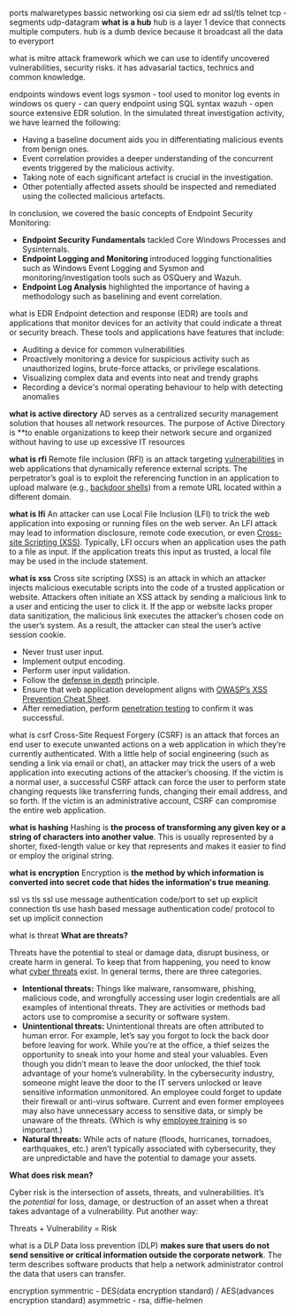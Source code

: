 ports
malwaretypes
bassic networking 
osi
cia
siem
edr
ad
ssl/tls
telnet
tcp -segments udp-datagram
__what is a hub__
hub is a layer 1 device that connects multiple computers. hub is a dumb device because it broadcast all the data to everyport

what is mitre attack
framework which we can use to identify uncovered vulnerabilities, security risks. it has advasarial tactics, technics and common knowledge. 

endpoints
windows event logs
sysmon - tool used to monitor log events in windows
os query - can query endpoint using SQL syntax
wazuh - open source extensive EDR solution.
In the simulated threat investigation activity, we have learned the following:

-   Having a baseline document aids you in differentiating malicious events from benign ones.
-   Event correlation provides a deeper understanding of the concurrent events triggered by the malicious activity.
-   Taking note of each significant artefact is crucial in the investigation.
-   Other potentially affected assets should be inspected and remediated using the collected malicious artefacts. 

In conclusion, we covered the basic concepts of Endpoint Security Monitoring:

-   **Endpoint Security Fundamentals** tackled Core Windows Processes and Sysinternals.
-   **Endpoint Logging and Monitoring** introduced logging functionalities such as Windows Event Logging and Sysmon and monitoring/investigation tools such as OSQuery and Wazuh.
-   **Endpoint Log Analysis** highlighted the importance of having a methodology such as baselining and event correlation.

what is EDR 
Endpoint detection and response (EDR) are tools and applications that monitor devices for an activity that could indicate a threat or security breach. These tools and applications have features that include:  

-   Auditing a device for common vulnerabilities
-   Proactively monitoring a device for suspicious activity such as unauthorized logins, brute-force attacks, or privilege escalations.
-   Visualizing complex data and events into neat and trendy graphs
-   Recording a device's normal operating behaviour to help with detecting anomalies

__what is active directory__
AD serves as a centralized security management solution that houses all network resources. The purpose of Active Directory is **to enable organizations to keep their network secure and organized without having to use up excessive IT resources

__what is rfi__
Remote file inclusion (RFI) is an attack targeting [vulnerabilities](https://www.imperva.com/learn/application-security/vulnerability-management/) in web applications that dynamically reference external scripts. The perpetrator’s goal is to exploit the referencing function in an application to upload malware (e.g., [backdoor shells](https://www.imperva.com/learn/application-security/backdoor-shell-attack/)) from a remote URL located within a different domain.

__what is lfi__
An attacker can use Local File Inclusion (LFI) to trick the web application into exposing or running files on the web server. An LFI attack may lead to information disclosure, remote code execution, or even [Cross-site Scripting (XSS)](https://www.acunetix.com/websitesecurity/cross-site-scripting/). Typically, LFI occurs when an application uses the path to a file as input. If the application treats this input as trusted, a local file may be used in the include statement.

__what is xss__
Cross site scripting (XSS) is an attack in which an attacker injects malicious executable scripts into the code of a trusted application or website. Attackers often initiate an XSS attack by sending a malicious link to a user and enticing the user to click it. If the app or website lacks proper data sanitization, the malicious link executes the attacker’s chosen code on the user’s system. As a result, the attacker can steal the user’s active session cookie.
-   Never trust user input.
-   Implement output encoding.
-   Perform user input validation.
-   Follow the [defense in depth](https://www.synopsys.com/blogs/software-security/the-secret-to-red-teaming/) principle.
-   Ensure that web application development aligns with [OWASP’s XSS Prevention Cheat Sheet](https://cheatsheetseries.owasp.org/cheatsheets/Cross_Site_Scripting_Prevention_Cheat_Sheet.html).
-   After remediation, perform [penetration testing](https://www.synopsys.com/software-integrity/application-security-testing-services/penetration-testing.html) to confirm it was successful.

what is csrf
Cross-Site Request Forgery (CSRF) is an attack that forces an end user to execute unwanted actions on a web application in which they’re currently authenticated. With a little help of social engineering (such as sending a link via email or chat), an attacker may trick the users of a web application into executing actions of the attacker’s choosing. If the victim is a normal user, a successful CSRF attack can force the user to perform state changing requests like transferring funds, changing their email address, and so forth. If the victim is an administrative account, CSRF can compromise the entire web application.

__what is hashing__
Hashing is **the process of transforming any given key or a string of characters into another value**. This is usually represented by a shorter, fixed-length value or key that represents and makes it easier to find or employ the original string.

__what is encryption__
Encryption is **the method by which information is converted into secret code that hides the information's true meaning**.

ssl vs tls
ssl use message authentication code/port to set up explicit connection
tls use hash based message authentication code/ protocol to set up implicit connection

what is threat
**What are threats?**

Threats have the potential to steal or damage data, disrupt business, or create harm in general. To keep that from happening, you need to know what [cyber threats](https://www.travasecurity.com/blog/top-5-cyber-threats-2021) exist. In general terms, there are three categories.   

-   **Intentional threats:** Things like malware, ransomware, phishing, malicious code, and wrongfully accessing user login credentials are all examples of intentional threats. They are activities or methods bad actors use to compromise a security or software system. 
-   **Unintentional threats:** Unintentional threats are often attributed to human error. For example, let’s say you forgot to lock the back door before leaving for work. While you’re at the office, a thief seizes the opportunity to sneak into your home and steal your valuables. Even though you didn’t mean to leave the door unlocked, the thief took advantage of your home’s vulnerability. In the cybersecurity industry, someone might leave the door to the IT servers unlocked or leave sensitive information unmonitored. An employee could forget to update their firewall or anti-virus software. Current and even former employees may also have unnecessary access to sensitive data, or simply be unaware of the threats. (Which is why [employee training](https://www.travasecurity.com/blog/how-to-protect-yourself-from-phishing-attacks) is so important.)
-   **Natural threats:** While acts of nature (floods, hurricanes, tornadoes, earthquakes, etc.) aren’t typically associated with cybersecurity, they are unpredictable and have the potential to damage your assets.

**What does risk mean?**

Cyber risk is the intersection of assets, threats, and vulnerabilities. It’s the _potential_ for loss, damage, or destruction of an asset when a threat takes advantage of a vulnerability. Put another way:   

Threats + Vulnerability = Risk

what is a DLP
Data loss prevention (DLP) **makes sure that users do not send sensitive or critical information outside the corporate network**. The term describes software products that help a network administrator control the data that users can transfer.

encryption
symmentric - DES(data encryption standard) / AES(advances encryption standard)
asymmetric - rsa, diffie-helmen